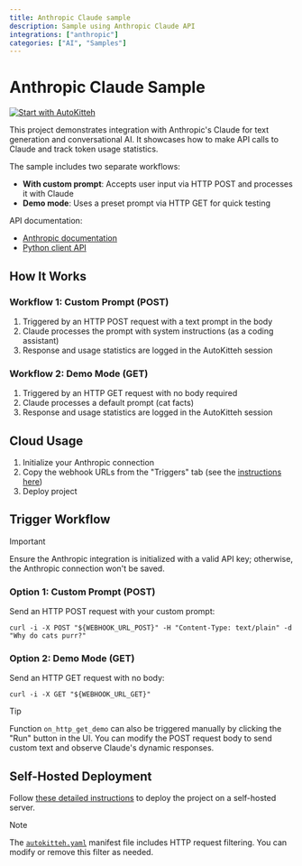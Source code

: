 ```yaml
---
title: Anthropic Claude sample
description: Sample using Anthropic Claude API
integrations: ["anthropic"]
categories: ["AI", "Samples"]
---
```


# Anthropic Claude Sample

[![Start with AutoKitteh](https://autokitteh.com/assets/autokitteh-badge.svg)](https://app.autokitteh.cloud/template?template-name=samples/anthropic)

This project demonstrates integration with Anthropic's Claude for text generation and conversational AI. It showcases how to make API calls to Claude and track token usage statistics.

The sample includes two separate workflows:

- **With custom prompt**: Accepts user input via HTTP POST and processes it with Claude
- **Demo mode**: Uses a preset prompt via HTTP GET for quick testing

API documentation:

- [Anthropic documentation](https://docs.anthropic.com/)
- [Python client API](https://github.com/anthropics/anthropic-sdk-python)

## How It Works

### Workflow 1: Custom Prompt (POST)

1. Triggered by an HTTP POST request with a text prompt in the body
2. Claude processes the prompt with system instructions (as a coding assistant)
3. Response and usage statistics are logged in the AutoKitteh session

### Workflow 2: Demo Mode (GET)

1. Triggered by an HTTP GET request with no body required
2. Claude processes a default prompt (cat facts)
3. Response and usage statistics are logged in the AutoKitteh session

## Cloud Usage

1. Initialize your Anthropic connection
2. Copy the webhook URLs from the "Triggers" tab (see the [instructions here](https://docs.autokitteh.com/get_started/deployment#webhook-urls))
3. Deploy project

## Trigger Workflow

> [!IMPORTANT]
> Ensure the Anthropic integration is initialized with a valid API key; otherwise, the Anthropic connection won't be saved.

### Option 1: Custom Prompt (POST)

Send an HTTP POST request with your custom prompt:

```shell
curl -i -X POST "${WEBHOOK_URL_POST}" -H "Content-Type: text/plain" -d "Why do cats purr?"
```

### Option 2: Demo Mode (GET)

Send an HTTP GET request with no body:

```shell
curl -i -X GET "${WEBHOOK_URL_GET}"
```

> [!TIP]
> Function `on_http_get_demo` can also be triggered manually by clicking the "Run" button in the UI.
> You can modify the POST request body to send custom text and observe Claude's dynamic responses.

## Self-Hosted Deployment

Follow [these detailed instructions](https://docs.autokitteh.com/get_started/deployment) to deploy the project on a self-hosted server.

> [!NOTE]
> The [`autokitteh.yaml`](autokitteh.yaml) manifest file includes HTTP request filtering. You can modify or remove this filter as needed.
